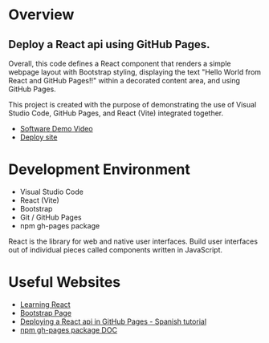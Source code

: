# Overview

## Deploy a React api using GitHub Pages.

Overall, this code defines a React component that renders a simple webpage layout with Bootstrap styling, displaying the text "Hello World from React and GitHub Pages!!" within a decorated content area, and using GitHub Pages.

This project is created with the purpose of demonstrating the use of Visual Studio Code, GitHub Pages, and React (Vite) integrated together.

* [Software Demo Video](https://youtu.be/4s1Ck-6Ba2I)
* [Deploy site](https://bykarol.github.io/react-ghpages/)

# Development Environment

- Visual Studio Code
- React (Vite)
- Bootstrap
- Git / GitHub Pages
- npm gh-pages package

React is the library for web and native user interfaces. Build user interfaces out of individual pieces called components written in JavaScript.

# Useful Websites

* [Learning React](https://react.dev/learn)
* [Bootstrap Page](https://getbootstrap.com/)
* [Deploying a React api in GitHub Pages - Spanish tutorial](https://www.youtube.com/watch?v=V2-U_j30u_Y)
* [npm gh-pages package DOC](https://www.npmjs.com/package/gh-pages)
